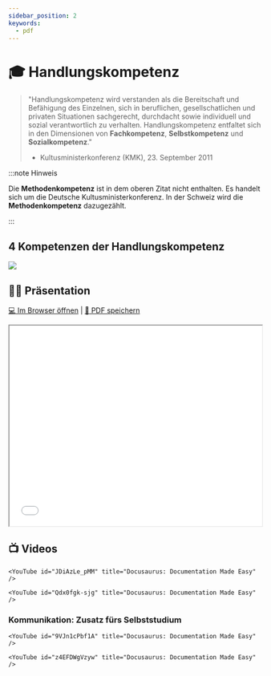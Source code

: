 ```yaml
---
sidebar_position: 2
keywords:
  - pdf
---
```


# 🎓 Handlungskompetenz

> "Handlungskompetenz wird verstanden als die Bereitschaft und Befähigung des Einzelnen, sich in beruflichen, gesellschatlichen und privaten Situationen sachgerecht, durchdacht sowie individuell und sozial verantwortlich zu verhalten. Handlungskompetenz entfaltet sich in den Dimensionen von **Fachkompetenz**, **Selbstkompetenz** und **Sozialkompetenz**."
> - Kultusministerkonferenz (KMK), 23. September 2011

:::note Hinweis

Die **Methodenkompetenz** ist in dem oberen Zitat nicht enthalten. Es handelt sich um die Deutsche Kultusministerkonferenz. In der Schweiz wird die **Methodenkompetenz** dazugezählt.

:::

## 4 Kompetenzen der Handlungskompetenz

![](../img/handlungskompetenz.png)

## :teacher: Präsentation

[:computer: Im Browser öffnen](pathname:///slides/handlungskompetenz) | [:floppy_disk: PDF speichern](pathname:///slides/handlungskompetenz.pdf)

<iframe src="/bbzbl-modul-431/slides/handlungskompetenz" width="100%" height="400px"></iframe>

## :tv: Videos

<div class="grid"><div>

```mdx-code-block
<YouTube id="JDiAzLe_pMM" title="Docusaurus: Documentation Made Easy" />
```

</div><div>

```mdx-code-block
<YouTube id="Qdx0fgk-sjg" title="Docusaurus: Documentation Made Easy" />
```

</div></div>

### Kommunikation: Zusatz fürs Selbststudium

<div class="grid"><div>

```mdx-code-block
<YouTube id="9VJn1cPbf1A" title="Docusaurus: Documentation Made Easy" />
```

</div><div>

```mdx-code-block
<YouTube id="z4EFDWgVzyw" title="Docusaurus: Documentation Made Easy" />
```

</div></div>
